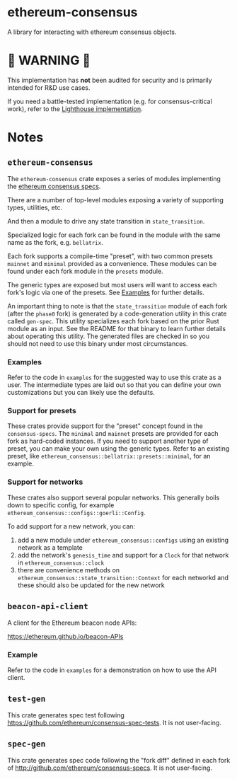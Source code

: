 # ethereum-consensus

A library for interacting with ethereum consensus objects.

# 🚧 WARNING 🚧

This implementation has **not** been audited for security and is primarily intended for R&D use cases.

If you need a battle-tested implementation (e.g. for consensus-critical work), refer to the [Lighthouse implementation](https://github.com/sigp/lighthouse).

# Notes

## `ethereum-consensus`

The `ethereum-consensus` crate exposes a series of modules implementing the [ethereum consensus specs](https://github.com/ethereum/consensus-specs).

There are a number of top-level modules exposing a variety of supporting types, utilities, etc.

And then a module to drive any state transition in `state_transition`.

Specialized logic for each fork can be found in the module with the same name as the fork, e.g. `bellatrix`.

Each fork supports a compile-time "preset", with two common presets `mainnet` and `minimal` provided as a convenience.
These modules can be found under each fork module in the `presets` module.

The generic types are exposed but most users will want to access each fork's logic via one of the presets. See
[Examples](#examples) for further details.

An important thing to note is that the `state_transition` module of each fork (after the `phase0` fork) is generated
by a code-generation utility in this crate called `gen-spec`. This utility specializes each fork based on the prior
Rust module as an input. See the README for that binary to learn further details about operating this utility. The
generated files are checked in so you should not need to use this binary under
most circumstances.

### Examples

Refer to the code in `examples` for the suggested way to use this crate as a user. The intermediate types are laid out
so that you can define your own customizations but you can likely use the defaults.

### Support for presets

These crates provide support for the "preset" concept found in the `consensus-specs`. The `minimal` and `mainnet` presets are provided for each fork as hard-coded instances. If you need to support another type of preset, you can make your own using the generic types. Refer to an existing preset, like `ethereum_consensus::bellatrix::presets::minimal`, for an example.

### Support for networks

These crates also support several popular networks. This generally boils down to specific config, for example `ethereum_consensus::configs::goerli::Config`.

To add support for a new network, you can:

1.  add a new module under `ethereum_consensus::configs` using an existing network as a template
2. add the network's `genesis_time` and support for a `Clock` for that network in `ethereum_consensus::clock`
3. there are convenience methods on `ethereum_consensus::state_transition::Context` for each networkd and these should also be updated for the new network

## `beacon-api-client`

A client for the Ethereum beacon node APIs:

https://ethereum.github.io/beacon-APIs

### Example

Refer to the code in `examples` for a demonstration on how to use the API client.

## `test-gen`

This crate generates spec test following https://github.com/ethereum/consensus-spec-tests. It is not user-facing.

## `spec-gen`

This crate generates spec code following the "fork diff" defined in each fork of http://github.com/ethereum/consensus-specs. It is not user-facing.
